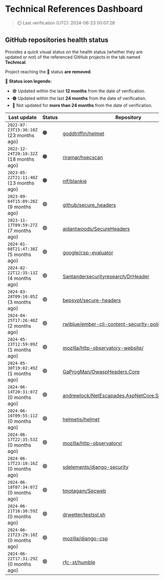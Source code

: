 
# Technical References Dashboard

> :timer_clock: Last verification (UTC): 2024-06-23 00:07:28

## GitHub repositories health status

Provides a quick visual status on the health status (whether they are updated or not) of the referenced GitHub projects in the tab named **Technical**.

Project reaching the :red_circle: status **are removed**.

:speech_balloon: **Status icon legends:**

* :green_circle: Updated within the last **12 months** from the date of verification.
* :orange_circle: Updated within the last **24 months** from the date of verification.
* :red_circle: Not updated for **more than 24 months** from the date of verification.

| Last update | Status | Repository |
| --- | --- | --- |
| `2022-07-23T15:36:10Z` (23 months ago) | :orange_circle: | [goddtriffin/helmet](https://github.com/goddtriffin/helmet) |
| `2022-12-24T20:18:32Z` (18 months ago) | :orange_circle: | [riramar/hsecscan](https://github.com/riramar/hsecscan) |
| `2023-05-22T21:11:40Z` (13 months ago) | :orange_circle: | [nlf/blankie](https://github.com/nlf/blankie) |
| `2023-09-04T15:09:28Z` (9 months ago) | :green_circle: | [github/secure_headers](https://github.com/github/secure_headers) |
| `2023-11-17T09:59:27Z` (7 months ago) | :green_circle: | [aidantwoods/SecureHeaders](https://github.com/aidantwoods/SecureHeaders) |
| `2024-01-08T21:47:38Z` (5 months ago) | :green_circle: | [google/csp-evaluator](https://github.com/google/csp-evaluator) |
| `2024-02-22T12:35:13Z` (4 months ago) | :green_circle: | [Santandersecurityresearch/DrHeader](https://github.com/Santandersecurityresearch/DrHeader) |
| `2024-03-28T09:10:05Z` (3 months ago) | :green_circle: | [bepsvpt/secure-headers](https://github.com/bepsvpt/secure-headers) |
| `2024-04-25T17:26:48Z` (2 months ago) | :green_circle: | [rwjblue/ember-cli-content-security-policy/](https://github.com/rwjblue/ember-cli-content-security-policy/) |
| `2024-05-23T12:59:09Z` (1 months ago) | :green_circle: | [mozilla/http-observatory-website/](https://github.com/mozilla/http-observatory-website/) |
| `2024-05-30T19:02:49Z` (1 months ago) | :green_circle: | [GaProgMan/OwaspHeaders.Core](https://github.com/GaProgMan/OwaspHeaders.Core) |
| `2024-06-14T20:31:07Z` (0 months ago) | :green_circle: | [andrewlock/NetEscapades.AspNetCore.SecurityHeaders](https://github.com/andrewlock/NetEscapades.AspNetCore.SecurityHeaders) |
| `2024-06-16T09:55:11Z` (0 months ago) | :green_circle: | [helmetjs/helmet](https://github.com/helmetjs/helmet) |
| `2024-06-17T22:35:53Z` (0 months ago) | :green_circle: | [mozilla/http-observatory/](https://github.com/mozilla/http-observatory/) |
| `2024-06-17T23:18:16Z` (0 months ago) | :green_circle: | [sdelements/django-security](https://github.com/sdelements/django-security) |
| `2024-06-18T07:34:07Z` (0 months ago) | :green_circle: | [tmotagam/Secweb](https://github.com/tmotagam/Secweb) |
| `2024-06-21T16:38:59Z` (0 months ago) | :green_circle: | [drwetter/testssl.sh](https://github.com/drwetter/testssl.sh) |
| `2024-06-21T23:29:10Z` (0 months ago) | :green_circle: | [mozilla/django-csp](https://github.com/mozilla/django-csp) |
| `2024-06-22T17:31:29Z` (0 months ago) | :green_circle: | [rfc-st/humble](https://github.com/rfc-st/humble) |

